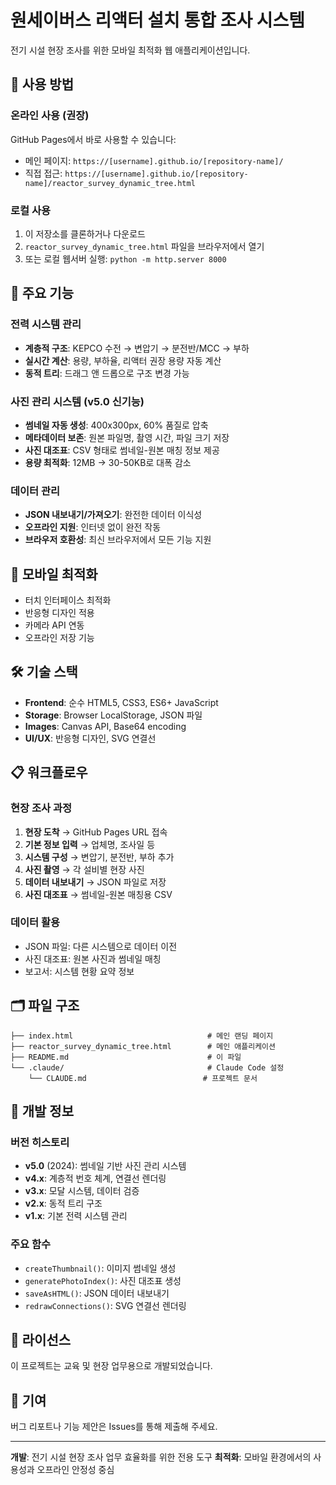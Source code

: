 # 원세이버스 리액터 설치 통합 조사 시스템

전기 시설 현장 조사를 위한 모바일 최적화 웹 애플리케이션입니다.

## 🚀 사용 방법

### 온라인 사용 (권장)
GitHub Pages에서 바로 사용할 수 있습니다:
- 메인 페이지: `https://[username].github.io/[repository-name]/`
- 직접 접근: `https://[username].github.io/[repository-name]/reactor_survey_dynamic_tree.html`

### 로컬 사용
1. 이 저장소를 클론하거나 다운로드
2. `reactor_survey_dynamic_tree.html` 파일을 브라우저에서 열기
3. 또는 로컬 웹서버 실행: `python -m http.server 8000`

## 🔧 주요 기능

### 전력 시스템 관리
- **계층적 구조**: KEPCO 수전 → 변압기 → 분전반/MCC → 부하
- **실시간 계산**: 용량, 부하율, 리액터 권장 용량 자동 계산
- **동적 트리**: 드래그 앤 드롭으로 구조 변경 가능

### 사진 관리 시스템 (v5.0 신기능)
- **썸네일 자동 생성**: 400x300px, 60% 품질로 압축
- **메타데이터 보존**: 원본 파일명, 촬영 시간, 파일 크기 저장
- **사진 대조표**: CSV 형태로 썸네일-원본 매칭 정보 제공
- **용량 최적화**: 12MB → 30-50KB로 대폭 감소

### 데이터 관리
- **JSON 내보내기/가져오기**: 완전한 데이터 이식성
- **오프라인 지원**: 인터넷 없이 완전 작동
- **브라우저 호환성**: 최신 브라우저에서 모든 기능 지원

## 📱 모바일 최적화

- 터치 인터페이스 최적화
- 반응형 디자인 적용
- 카메라 API 연동
- 오프라인 저장 기능

## 🛠 기술 스택

- **Frontend**: 순수 HTML5, CSS3, ES6+ JavaScript
- **Storage**: Browser LocalStorage, JSON 파일
- **Images**: Canvas API, Base64 encoding
- **UI/UX**: 반응형 디자인, SVG 연결선

## 📋 워크플로우

### 현장 조사 과정
1. **현장 도착** → GitHub Pages URL 접속
2. **기본 정보 입력** → 업체명, 조사일 등
3. **시스템 구성** → 변압기, 분전반, 부하 추가
4. **사진 촬영** → 각 설비별 현장 사진
5. **데이터 내보내기** → JSON 파일로 저장
6. **사진 대조표** → 썸네일-원본 매칭용 CSV

### 데이터 활용
- JSON 파일: 다른 시스템으로 데이터 이전
- 사진 대조표: 원본 사진과 썸네일 매칭
- 보고서: 시스템 현황 요약 정보

## 🗂 파일 구조

```
├── index.html                              # 메인 랜딩 페이지
├── reactor_survey_dynamic_tree.html        # 메인 애플리케이션
├── README.md                               # 이 파일
└── .claude/                                # Claude Code 설정
    └── CLAUDE.md                          # 프로젝트 문서
```

## 🔧 개발 정보

### 버전 히스토리
- **v5.0** (2024): 썸네일 기반 사진 관리 시스템
- **v4.x**: 계층적 번호 체계, 연결선 렌더링
- **v3.x**: 모달 시스템, 데이터 검증
- **v2.x**: 동적 트리 구조
- **v1.x**: 기본 전력 시스템 관리

### 주요 함수
- `createThumbnail()`: 이미지 썸네일 생성
- `generatePhotoIndex()`: 사진 대조표 생성
- `saveAsHTML()`: JSON 데이터 내보내기
- `redrawConnections()`: SVG 연결선 렌더링

## 📄 라이선스

이 프로젝트는 교육 및 현장 업무용으로 개발되었습니다.

## 🤝 기여

버그 리포트나 기능 제안은 Issues를 통해 제출해 주세요.

---

**개발**: 전기 시설 현장 조사 업무 효율화를 위한 전용 도구
**최적화**: 모바일 환경에서의 사용성과 오프라인 안정성 중심